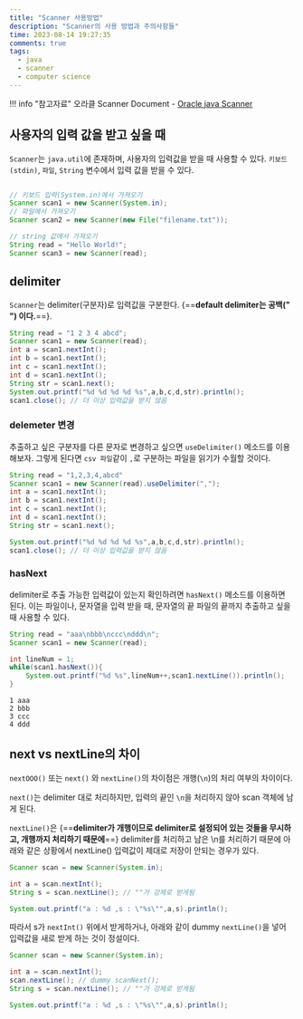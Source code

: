 ```yaml
---
title: "Scanner 사용방법"
description: "Scanner의 사용 방법과 주의사항들"
time: 2023-08-14 19:27:35
comments: true
tags:
  - java
  - scanner
  - computer science
---
```


!!! info "참고자료"
    오라클 Scanner Document - [Oracle java Scanner](https://docs.oracle.com/javase/8/docs/api/java/util/Scanner.html)

## 사용자의 입력 값을 받고 싶을 때

`Scanner`는 `java.util`에 존재하며, 사용자의 입력값을 받을 때 사용할 수 있다. `키보드(stdin)`, `파일`, `String` 변수에서 입력 값을 받을 수 있다.

``` java title="Scanner.java" linenums="1"

// 키보드 입력(System.in)에서 가져오기
Scanner scan1 = new Scanner(System.in);
// 파일에서 가져오기
Scanner scan2 = new Scanner(new File("filename.txt"));

// string 값에서 가져오기
String read = "Hello World!";
Scanner scan3 = new Scanner(read);
```

## delimiter 

`Scanner`는 delimiter(구분자)로 입력값을 구분한다. {==**default delimiter는 공백(" ") 이다.**==}.

``` java title="delemeter-example.java" linenums="1"
String read = "1 2 3 4 abcd";
Scanner scan1 = new Scanner(read);
int a = scan1.nextInt();
int b = scan1.nextInt();
int c = scan1.nextInt();
int d = scan1.nextInt();
String str = scan1.next();
System.out.printf("%d %d %d %d %s",a,b,c,d,str).println();
scan1.close(); // 더 이상 입력값을 받지 않음
```

### delemeter 변경

추출하고 싶은 구분자를 다른 문자로 변경하고 싶으면 `useDelimiter()` 메소드를 이용해보자. 그렇게 된다면 `csv 파일`같이 `,`로 구분하는 파일을 읽기가 수월할 것이다.
``` java title="delemeter-example2.java" linenums="1"
String read = "1,2,3,4,abcd"
Scanner scan1 = new Scanner(read).useDelimiter(",");
int a = scan1.nextInt();
int b = scan1.nextInt();
int c = scan1.nextInt();
int d = scan1.nextInt();
String str = scan1.next();

System.out.printf("%d %d %d %d %s",a,b,c,d,str).println();
scan1.close(); // 더 이상 입력값을 받지 않음
```


### hasNext 

delimiter로 추출 가능한 입력값이 있는지 확인하려면 `hasNext()` 메소드를 이용하면 된다. 이는 파일이나, 문자열을 입력 받을 때, 문자열의 끝 파일의 끝까지 추출하고 싶을때 사용할 수 있다.

``` java title="hasNext" linenums="1"
String read = "aaa\nbbb\nccc\nddd\n";
Scanner scan1 = new Scanner(read);

int lineNum = 1;
while(scan1.hasNext()){
    System.out.printf("%d %s",lineNum++,scan1.nextLine()).println();
}
```

``` title="output"
1 aaa
2 bbb
3 ccc
4 ddd

```

## next vs nextLine의 차이

`nextOOO()` 또는 `next()` 와 `nextLine()`의 차이점은 개행(`\n`)의 처리 여부의 차이이다.

`next()`는 delimiter 대로 처리하지만, 입력의 끝인 `\n`을 처리하지 않아 scan 객체에 남게 된다.

`nextLine()`은 {==**delimiter가 개행이므로 delimiter로 설정되어 있는 것들을 무시하고, 개행까지 처리하기 때문에**==} delimiter를 처리하고 남은 \n를 처리하기 때문에 아래와 같은 상황에서 nextLine() 입력값이 제대로 저장이 안되는 경우가 있다.

``` java title="next_nextLine.java" linenums="1" hl_lines="4"
Scanner scan = new Scanner(System.in);

int a = scan.nextInt();
String s = scan.nextLine(); // ""가 강제로 받게됨

System.out.printf("a : %d ,s : \"%s\"",a,s).println();
```

따라서 s가 `nextInt()` 위에서 받게하거나, 아래와 같이 dummy `nextLine()`을 넣어 입력값을 새로 받게 하는 것이 정설이다.

``` java title="next_nextLine.java" linenums="1" hl_lines="4"
Scanner scan = new Scanner(System.in);

int a = scan.nextInt();
scan.nextLine(); // dummy scanNext();
String s = scan.nextLine(); // ""가 강제로 받게됨

System.out.printf("a : %d ,s : \"%s\"",a,s).println();
```
